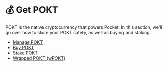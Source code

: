 # 💰 Get POKT

POKT is the native cryptocurrency that powers Pocket. In this section, we'll go over how to store your POKT safely, as well as buying and staking.

* [Manage POKT](wallets/)
* [Buy POKT](buy/)
* [Stake POKT](stake/)
* [Wrapped POKT (wPOKT)](wpokt/)